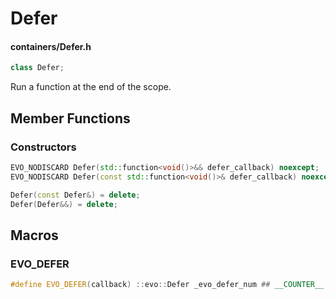 # Defer
#### containers/Defer.h

```C++
class Defer;
```

Run a function at the end of the scope.


## Member Functions

### Constructors
```C++
EVO_NODISCARD Defer(std::function<void()>&& defer_callback) noexcept;
EVO_NODISCARD Defer(const std::function<void()>& defer_callback) noexcept;

Defer(const Defer&) = delete;
Defer(Defer&&) = delete;
```


## Macros

### EVO_DEFER
```C++
#define EVO_DEFER(callback) ::evo::Defer _evo_defer_num ## __COUNTER__ = ::evo::Defer(callback)
```